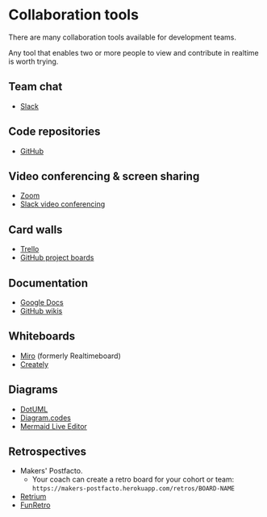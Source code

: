 # Collaboration tools

There are many collaboration tools available for development teams.

Any tool that enables two or more people to view and contribute in realtime is worth trying.

## Team chat
- [Slack](https://slack.com)

## Code repositories
- [GitHub](https://github.com)

## Video conferencing & screen sharing
- [Zoom](https://zoom.us)
- [Slack video conferencing](https://slack.com/intl/en-gb/video-conferencing)

## Card walls
- [Trello](https://trello.com)
- [GitHub project boards](https://help.github.com/en/github/managing-your-work-on-github/about-project-boards)

## Documentation
- [Google Docs](https://docs.google.com/)
- [GitHub wikis](https://help.github.com/en/github/building-a-strong-community/about-wikis)

## Whiteboards
- [Miro](https://miro.com) (formerly Realtimeboard)
- [Creately](https://creately.com)

## Diagrams
- [DotUML](https://dotuml.com/playground.html)
- [Diagram.codes](https://www.diagram.codes)
- [Mermaid Live Editor](https://mermaid-js.github.io/mermaid-live-editor)

## Retrospectives
- Makers' Postfacto.
    - Your coach can create a retro board for your cohort or team: `https://makers-postfacto.herokuapp.com/retros/BOARD-NAME`
- [Retrium](https://www.retrium.com)
- [FunRetro](https://funretro.io)
